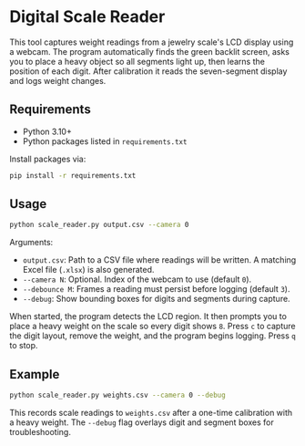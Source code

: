 # Digital Scale Reader

This tool captures weight readings from a jewelry scale's LCD display using a webcam. The program automatically finds the green backlit screen, asks you to place a heavy object so all segments light up, then learns the position of each digit. After calibration it reads the seven-segment display and logs weight changes.

## Requirements

* Python 3.10+
* Python packages listed in `requirements.txt`

Install packages via:

```bash
pip install -r requirements.txt
```

## Usage

```bash
python scale_reader.py output.csv --camera 0
```

Arguments:

- `output.csv`: Path to a CSV file where readings will be written. A matching Excel file (`.xlsx`) is also generated.
- `--camera N`: Optional. Index of the webcam to use (default `0`).
- `--debounce M`: Frames a reading must persist before logging (default `3`).
- `--debug`: Show bounding boxes for digits and segments during capture.

When started, the program detects the LCD region. It then prompts you to place a heavy weight on the scale so every digit shows `8`. Press `c` to capture the digit layout, remove the weight, and the program begins logging. Press `q` to stop.

## Example

```bash
python scale_reader.py weights.csv --camera 0 --debug
```

This records scale readings to `weights.csv` after a one-time calibration with a heavy weight. The `--debug` flag overlays digit and segment boxes for troubleshooting.
